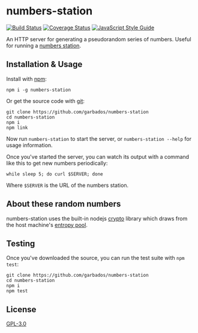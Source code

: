 # numbers-station

[![Build Status](https://travis-ci.org/garbados/numbers-station.svg?branch=master)](https://travis-ci.org/garbados/numbers-station)
[![Coverage Status](https://coveralls.io/repos/github/garbados/numbers-station/badge.svg?branch=master)](https://coveralls.io/github/garbados/numbers-station?branch=master)
[![JavaScript Style Guide](https://img.shields.io/badge/code_style-standard-brightgreen.svg)](https://standardjs.com)

An HTTP server for generating a pseudorandom series of numbers. Useful for running a [numbers station](https://en.wikipedia.org/wiki/Numbers_station).

## Installation & Usage

Install with [npm](https://www.npmjs.com/):

```
npm i -g numbers-station
```

Or get the source code with [git](https://git-scm.com/):

```
git clone https://github.com/garbados/numbers-station
cd numbers-station
npm i
npm link
```

Now run `numbers-station` to start the server, or `numbers-station --help` for usage information.

Once you've started the server, you can watch its output with a command like this to get new numbers periodically:

```
while sleep 5; do curl $SERVER; done
```

Where `$SERVER` is the URL of the numbers station.

## About these random numbers

numbers-station uses the built-in nodejs [crypto](https://nodejs.org/api/crypto.html) library which draws from the host machine's [entropy pool](https://en.wikipedia.org/wiki/Entropy_(computing)).

## Testing

Once you've downloaded the source, you can run the test suite with `npm test`:

```
git clone https://github.com/garbados/numbers-station
cd numbers-station
npm i
npm test
```

## License

[GPL-3.0](./LICENSE)
